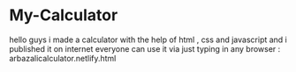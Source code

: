 # My-Calculator
hello guys i made a calculator with the help of html , css and javascript and i published it on internet everyone can use it via just typing in any browser : arbazalicalculator.netlify.html
